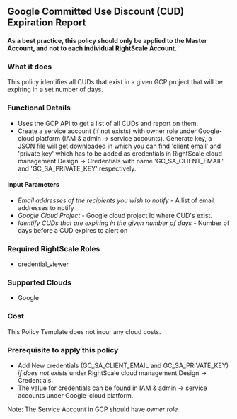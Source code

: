## Google Committed Use Discount (CUD) Expiration Report
 
####  As a best practice, this policy should only be applied to the Master Account, and not to each individual RightScale Account.
 
### What it does
This policy identifies all CUDs that exist in a given GCP project that will be expiring in a set number of days.
 
### Functional Details
 
- Uses the GCP API to get a list of all CUDs and report on them.
- Create a service account (if not exists) with owner role under Google-cloud platform (IAM & admin -> service accounts). Generate key, a JSON file will get downloaded in which you can find 'client email' and 'private key' which has to be added as credentials in RightScale cloud management Design -> Credentials with name 'GC_SA_CLIENT_EMAIL' and 'GC_SA_PRIVATE_KEY' respectively.  
 
#### Input Parameters
 
- *Email addresses of the recipients you wish to notify* - A list of email addresses to notify
- *Google Cloud Project* - Google cloud project Id where CUD's exist.
- *Identify CUDs that are expiring in the given number of days* - Number of days before a CUD expires to alert on
 
### Required RightScale Roles
 
- credential_viewer
 
### Supported Clouds
 
- Google
 
### Cost
 
This Policy Template does not incur any cloud costs.

### Prerequisite to apply this policy

- Add New credentials (GC_SA_CLIENT_EMAIL and GC_SA_PRIVATE_KEY) *if does not exists* under RightScale cloud management Design -> Credentials. 
- The value for credentials can be found in IAM & admin -> service accounts under Google-cloud platform.

Note: The Service Account in GCP should have *owner role*